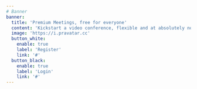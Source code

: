 ```yaml
---
# Banner
banner:
  title: 'Premium Meetings, free for everyone'
  content: 'Kickstart a video conference, flexible and at absolutely no cost'
  image: 'https://i.pravatar.cc'
  button_white:
    enable: true
    label: 'Register'
    link: '#'
  button_black:
    enable: true
    label: 'Login'
    link: '#'
---
```

